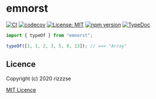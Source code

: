 
# emnorst

[![CI](https://github.com/rizzzse/emnorst/workflows/CI/badge.svg)](https://github.com/rizzzse/emnorst/actions?query=workflow%3ACI)
[![codecov](https://codecov.io/gh/rizzzse/emnorst/branch/master/graph/badge.svg)](https://codecov.io/gh/rizzzse/emnorst)
[![License: MIT](https://img.shields.io/badge/License-MIT-yellow.svg)](https://opensource.org/licenses/MIT)
[![npm version](https://img.shields.io/npm/v/emnorst/latest.svg?logo=npm)](https://www.npmjs.com/package/emnorst)
[![TypeDoc](https://img.shields.io/badge/document-TypeDoc-green.svg)](https://typedoc.org)

```javascript
import { typeOf } from "emnorst";

typeOf([1, 1, 2, 3, 5, 8, 13]); // === "Array"
```

## Licence

Copyright (c) 2020 rizzzse

[MIT Licence](https://opensource.org/licenses/MIT)
